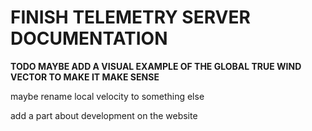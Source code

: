 # **FINISH TELEMETRY SERVER DOCUMENTATION**

**TODO MAYBE ADD A VISUAL EXAMPLE OF THE GLOBAL TRUE WIND VECTOR TO MAKE IT MAKE SENSE**

maybe rename local velocity to something else

add a part about development on the website